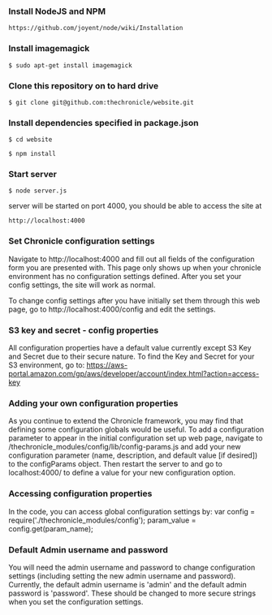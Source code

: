 ### Install NodeJS and NPM

    https://github.com/joyent/node/wiki/Installation

### Install imagemagick

    $ sudo apt-get install imagemagick

### Clone this repository on to hard drive

    $ git clone git@github.com:thechronicle/website.git

### Install dependencies specified in package.json

    $ cd website

    $ npm install

### Start server

    $ node server.js

server will be started on port 4000, you should be able to access the site at

    http://localhost:4000

### Set Chronicle configuration settings

Navigate to http://localhost:4000 and fill out all fields of the configuration form you are presented with. This page only shows up when your chronicle environment has no configuration settings defined. After you set your config settings, the site will work as normal.

To change config settings after you have initially set them through this web page, go to http://localhost:4000/config and edit the settings.

### S3 key and secret - config properties

All configuration properties have a default value currently except S3 Key and Secret due to their secure nature. To find the Key and Secret for your S3 environment, go to: https://aws-portal.amazon.com/gp/aws/developer/account/index.html?action=access-key

### Adding your own configuration properties

As you continue to extend the Chronicle framework, you may find that defining some configuration globals would be useful. To add a configuration parameter to appear in the initial configuration set up web page, navigate to /thechronicle_modules/config/lib/config-params.js and add your new configuration parameter (name, description, and default value [if desired]) to the configParams object. Then restart the server to and go to localhost:4000/ to define a value for your new configuration option.

### Accessing configuration properties

In the code, you can access global configuration settings by:
	var config = require('./thechronicle_modules/config');
	param_value = config.get(param_name);

### Default Admin username and password

You will need the admin username and password to change configuration settings (including setting the new admin username and password). Currently, the default admin username is 'admin' and the default admin password is 'password'. These should be changed to more secure strings when you set the configuration settings.

